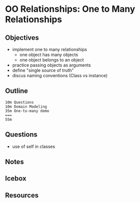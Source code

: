 # OO Relationships: One to Many Relationships

## Objectives
- implement one to many relationships
    - one object has many objects
    - one object belongs to an object
- practice passing objects as arguments
- define "single source of truth"
- discus naming conventions (Class vs instance)
## Outline

```
10m Questions
10m Domain Modeling
35m One-to-many demo
===
55m
```

## Questions
 - use of self in classes
## Notes

## Icebox

## Resources